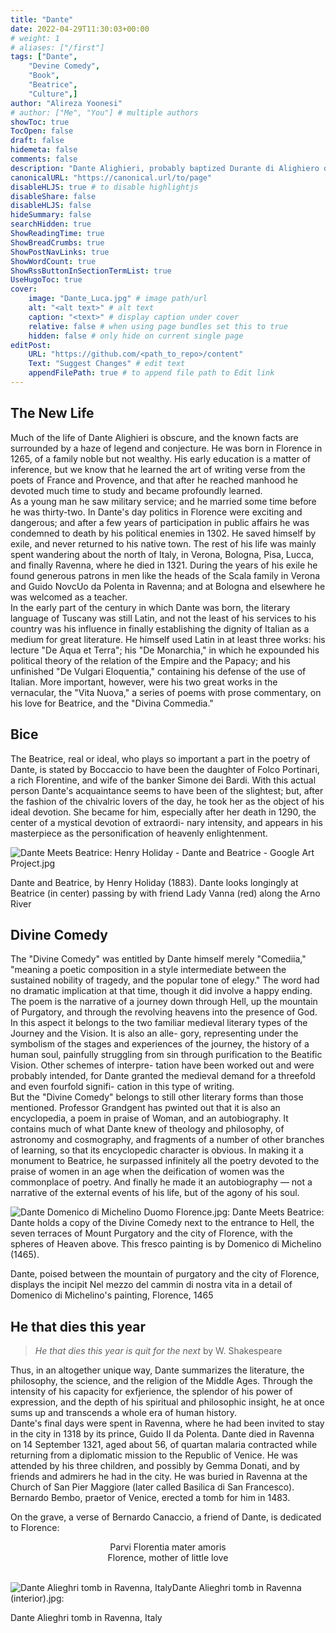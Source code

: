 ```yaml
---
title: "Dante"
date: 2022-04-29T11:30:03+00:00
# weight: 1
# aliases: ["/first"]
tags: ["Dante",
    "Devine Comedy",
    "Book",
    "Beatrice",
    "Culture",]
author: "Alireza Yoonesi"
# author: ["Me", "You"] # multiple authors
showToc: true
TocOpen: false
draft: false
hidemeta: false
comments: false
description: "Dante Alighieri, probably baptized Durante di Alighiero degli Alighieri and often referred to simply as Dante (1265 – 1321), was an Italian poet, writer and philosopher. His Divine Comedy, originally called Comedìa and later christened Divina by Giovanni Boccaccio, is widely considered one of the most important poems of the Middle Ages and the greatest literary work in the Italian language."
canonicalURL: "https://canonical.url/to/page"
disableHLJS: true # to disable highlightjs
disableShare: false
disableHLJS: false
hideSummary: false
searchHidden: true
ShowReadingTime: true
ShowBreadCrumbs: true
ShowPostNavLinks: true
ShowWordCount: true
ShowRssButtonInSectionTermList: true
UseHugoToc: true
cover:
    image: "Dante_Luca.jpg" # image path/url
    alt: "<alt text>" # alt text
    caption: "<text>" # display caption under cover
    relative: false # when using page bundles set this to true
    hidden: false # only hide on current single page
editPost:
    URL: "https://github.com/<path_to_repo>/content"
    Text: "Suggest Changes" # edit text
    appendFilePath: true # to append file path to Edit link
---
```




## The New Life

Much of the life of Dante Alighieri is obscure, and the known facts are surrounded by a haze of legend and conjecture. He was born in Florence in 1265, of a family noble but not wealthy. His early education is a matter of inference, but we know that he learned the art of writing verse from the poets of France and Provence, and that after he reached manhood he devoted much time to study and became profoundly learned. <br/>
As a young man he saw military service; and he married some time before he was thirty-two. In Dante's day politics in Florence were exciting and dangerous; and after a few years of participation in public affairs he was condemned to death by his political enemies in 1302. He saved himself by exile, and never returned to his native town. The rest of his life was mainly spent wandering about the north of Italy, in Verona, Bologna, Pisa, Lucca, and finally Ravenna, where he died in 1321. During the years of his exile he found generous patrons in men like the heads of the Scala family in Verona and Guido NovcUo da Polenta in Ravenna; and at Bologna and elsewhere he was welcomed as a teacher. <br/>
In the early part of the century in which Dante was born, the literary language of Tuscany was still Latin, and not the least of his services to his country was his influence in finally establishing the dignity of Italian as a medium for great literature. He himself used Latin in at least three works: his lecture "De Aqua et Terra"; his "De Monarchia," in which he expounded his political theory of the relation of the Empire and the Papacy; and his unfinished "De Vulgari Eloquentia," containing his defense of the use of Italian. More important, however, were his two great works in the vernacular, the "Vita Nuova," a series of poems with prose commentary, on his love for Beatrice, and the "Divina Commedia." 

## Bice

The Beatrice, real or ideal, who plays so important a part in the poetry of Dante, is stated by Boccaccio to have been the daughter of Folco Portinari, a rich Florentine, and wife of the banker Simone dei Bardi. With this actual person Dante's acquaintance seems to have been of the slightest; but, after the fashion of the chivalric lovers of the day, he took her as the object of his ideal devotion. She became for him, especially after her death in 1290, the center of a mystical devotion of extraordi- nary intensity, and appears in his masterpiece as the personification of heavenly enlightenment. 

![Dante Meets Beatrice: Henry Holiday - Dante and Beatrice - Google Art Project.jpg](1024px-Henry_Holiday_-_Dante_and_Beatrice_-_Google_Art_Project.jpg "Dante and Beatrice, by Henry Holiday (1883). Dante looks longingly at Beatrice (in center) passing by with friend Lady Vanna (red) along the Arno River")

<p class="pic-desc">
Dante and Beatrice, by Henry Holiday (1883). Dante looks longingly at Beatrice (in center) passing by with friend Lady Vanna (red) along the Arno River
</p>


## Divine Comedy 

The "Divine Comedy" was entitled by Dante himself merely "Comediia," "meaning a poetic composition in a style intermediate between the sustained nobility of tragedy, and the popular tone of elegy." The word had no dramatic implication at that time, though it did involve a happy ending. The poem is the narrative of a journey down through Hell, up the mountain of Purgatory, and through the revolving heavens into the presence of God. In this aspect it belongs to the two familiar medieval literary types of the Journey and the Vision. It is also an alle- gory, representing under the symbolism of the stages and experiences of the journey, the history of a human soul, painfully struggling from sin through purification to the Beatific Vision. Other schemes of interpre- tation have been worked out and were probably intended, for Dante granted the medieval demand for a threefold and even fourfold signifi- cation in this type of writing. <br/>
But the "Divine Comedy" belongs to still other literary forms than those mentioned. Professor Grandgent has pwinted out that it is also an encyclopedia, a poem in praise of Woman, and an autobiography. It contains much of what Dante knew of theology and philosophy, of astronomy and cosmography, and fragments of a number of other branches of learning, so that its encyclopedic character is obvious. In making it a monument to Beatrice, he surpassed infinitely all the poetry devoted to the praise of women in an age when the deification of women was the commonplace of poetry. And finally he made it an autobiography — not a narrative of the external events of his life, but of the agony of his soul. 

![Dante Domenico di Michelino Duomo Florence.jpg: Dante Meets Beatrice: Dante holds a copy of the Divine Comedy next to the entrance to Hell, the seven terraces of Mount Purgatory and the city of Florence, with the spheres of Heaven above. This fresco painting is by Domenico di Michelino (1465).](1022px-Dante_Domenico_di_Michelino_Duomo_Florence.jpg "Dante holds a copy of the Divine Comedy next to the entrance to Hell, the seven terraces of Mount Purgatory and the city of Florence, with the spheres of Heaven above. This fresco painting is by Domenico di Michelino (1465).")

<p class="pic-desc">
Dante, poised between the mountain of purgatory and the city of Florence, displays the incipit Nel mezzo del cammin di nostra vita in a detail of Domenico di Michelino's painting, Florence, 1465
</p>

## He that dies this year

> *He that dies this year is quit for the next* by W. Shakespeare

Thus, in an altogether unique way, Dante summarizes the literature, the philosophy, the science, and the religion of the Middle Ages. Through the intensity of his capacity for exfjerience, the splendor of his power of expression, and the depth of his spiritual and philosophic insight, he at once sums up and transcends a whole era of human history. <br/>
Dante's final days were spent in Ravenna, where he had been invited to stay in the city in 1318 by its prince, Guido II da Polenta. Dante died in Ravenna on 14 September 1321, aged about 56, of quartan malaria contracted while returning from a diplomatic mission to the Republic of Venice. He was attended by his three children, and possibly by Gemma Donati, and by friends and admirers he had in the city. He was buried in Ravenna at the Church of San Pier Maggiore (later called Basilica di San Francesco). Bernardo Bembo, praetor of Venice, erected a tomb for him in 1483.

On the grave, a verse of Bernardo Canaccio, a friend of Dante, is dedicated to Florence:

<div style="text-align: center; ">
Parvi Florentia mater amoris
<br/>
Florence, mother of little love
<br/><br/>
</div>


![Dante Alieghri tomb in Ravenna, ItalyDante Alieghri tomb in Ravenna (interior).jpg: ](Dante_Alieghri_tomb_in_Ravenna_(interior).jpg "Dante Alieghri tomb in Ravenna, Italy")

<p class="pic-desc">
Dante Alieghri tomb in Ravenna, Italy
</p>